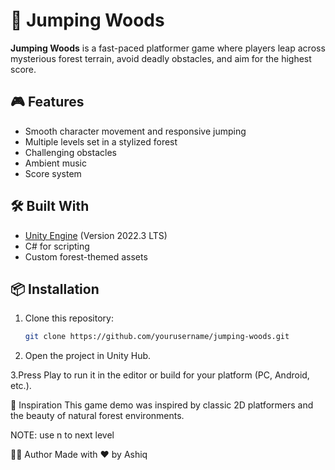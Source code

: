 # 🌲 Jumping Woods

**Jumping Woods** is a fast-paced platformer game where players leap across mysterious forest terrain, avoid deadly obstacles, and aim for the highest score.

## 🎮 Features

- Smooth character movement and responsive jumping
- Multiple levels set in a stylized forest
- Challenging obstacles
- Ambient music
- Score system

## 🛠️ Built With

- [Unity Engine](https://unity.com/) (Version 2022.3 LTS)
- C# for scripting
- Custom forest-themed assets

## 📦 Installation

1. Clone this repository:
   ```bash
   git clone https://github.com/yourusername/jumping-woods.git
2. Open the project in Unity Hub.

3.Press Play to run it in the editor or build for your platform (PC, Android, etc.).



🧠 Inspiration
This game demo was inspired by classic 2D platformers and the beauty of natural forest environments.

NOTE: use n to next level

🙋‍♂️ Author
Made with ❤️ by Ashiq
